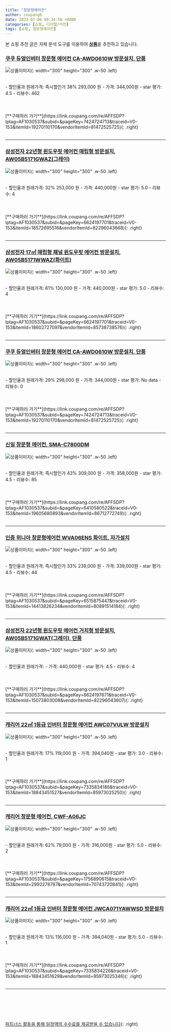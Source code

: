 ```yaml
---
title: "창문형에어컨"
author: coupang6
date: 2023-07-06 09:34:50 +0800
categories: [쇼핑, 디이털/가전]
tags: [쇼핑, 창문형에어컨]
---
```


본 쇼핑 추천 글은 자체 분석 도구를 이용하여 [**상품**](https://link.coupang.com/a/bao1ui)을 추천하고 있습니다.

### [쿠쿠 듀얼인버터 창문형 에어컨 CA-AWD0610W 방문설치, 단품](https://link.coupang.com/re/AFFSDP?lptag=AF1030537&subid=&pageKey=7424724713&traceid=V0-153&itemId=19270110170&vendorItemId=81472525725)

![상품이미지](https://thumbnail9.coupangcdn.com/thumbnails/remote/230x230ex/image/retail/images/655294994980068-b92ff36e-9db8-4d65-93d7-5467b4c99836.jpg){: width="300" height="300" .w-50 .left}


<br>
- 할인율과 원래가격: 즉시할인가 38%  293,000   원
- 가격: 344,000원
- star 평가: 4.5
- 리뷰수: 462
<br>
<br>
<br>
<br>
[**구매하러 가기**](https://link.coupang.com/re/AFFSDP?lptag=AF1030537&subid=&pageKey=7424724713&traceid=V0-153&itemId=19270110170&vendorItemId=81472525725){: .right}
<br>
<br>

---

### [삼성전자 22년형 윈도우핏 에어컨 매립형 방문설치, AW05B5171GWAZ(그레이)](https://link.coupang.com/re/AFFSDP?lptag=AF1030537&subid=&pageKey=6624197701&traceid=V0-153&itemId=18572695516&vendorItemId=82296043668)

![상품이미지](https://thumbnail10.coupangcdn.com/thumbnails/remote/230x230ex/image/rs_quotation_api/0jscmqy7/2a4989d736af47cd8191dcaa1318260b.jpg){: width="300" height="300" .w-50 .left}


<br>
- 할인율과 원래가격: 32%  253,000   원
- 가격: 440,000원
- star 평가: 5.0
- 리뷰수: 4
<br>
<br>
<br>
<br>
[**구매하러 가기**](https://link.coupang.com/re/AFFSDP?lptag=AF1030537&subid=&pageKey=6624197701&traceid=V0-153&itemId=18572695516&vendorItemId=82296043668){: .right}
<br>
<br>

---

### [삼성전자 17㎡ 매립형 패널 윈도우핏 에어컨 방문설치, AW05B5171WWAZ(화이트)](https://link.coupang.com/re/AFFSDP?lptag=AF1030537&subid=&pageKey=6624197701&traceid=V0-153&itemId=18602727097&vendorItemId=85738738576)

![상품이미지](https://thumbnail9.coupangcdn.com/thumbnails/remote/230x230ex/image/rs_quotation_api/qg4oo5sy/3916c3dc20a64e40a5fef869ea8ba66b.jpg){: width="300" height="300" .w-50 .left}


<br>
- 할인율과 원래가격: 61%  130,000   원
- 가격: 440,000원
- star 평가: 5.0
- 리뷰수: 4
<br>
<br>
<br>
<br>
[**구매하러 가기**](https://link.coupang.com/re/AFFSDP?lptag=AF1030537&subid=&pageKey=6624197701&traceid=V0-153&itemId=18602727097&vendorItemId=85738738576){: .right}
<br>
<br>

---

### [쿠쿠 듀얼인버터 창문형 에어컨 CA-AWD0610W 방문설치, 단품](https://link.coupang.com/re/AFFSDP?lptag=AF1030537&subid=&pageKey=7424724713&traceid=V0-153&itemId=19270110170&vendorItemId=81472525725)

![상품이미지](https://thumbnail9.coupangcdn.com/thumbnails/remote/230x230ex/image/retail/images/655294994980068-b92ff36e-9db8-4d65-93d7-5467b4c99836.jpg){: width="300" height="300" .w-50 .left}


<br>
- 할인율과 원래가격: 29%  298,000   원
- 가격: 344,000원
- star 평가: No data
- 리뷰수: 0
<br>
<br>
<br>
<br>
[**구매하러 가기**](https://link.coupang.com/re/AFFSDP?lptag=AF1030537&subid=&pageKey=7424724713&traceid=V0-153&itemId=19270110170&vendorItemId=81472525725){: .right}
<br>
<br>

---

### [신일 창문형 에어컨, SMA-C7800DM](https://link.coupang.com/re/AFFSDP?lptag=AF1030537&subid=&pageKey=6410580522&traceid=V0-153&itemId=19605680893&vendorItemId=86712772749)

![상품이미지](https://thumbnail8.coupangcdn.com/thumbnails/remote/230x230ex/image/vendor_inventory/5162/32d4613bbb4f825446e12df96aad03072f0ab8468470a7209c8af5c3f04e.jpg){: width="300" height="300" .w-50 .left}


<br>
- 할인율과 원래가격: 즉시할인가 43%  309,000   원
- 가격: 358,000원
- star 평가: 4.5
- 리뷰수: 85
<br>
<br>
<br>
<br>
[**구매하러 가기**](https://link.coupang.com/re/AFFSDP?lptag=AF1030537&subid=&pageKey=6410580522&traceid=V0-153&itemId=19605680893&vendorItemId=86712772749){: .right}
<br>
<br>

---

### [인증 위니아 창문형에어컨 WVA06ENS 화이트, 자가설치](https://link.coupang.com/re/AFFSDP?lptag=AF1030537&subid=&pageKey=6515875447&traceid=V0-153&itemId=14413826234&vendorItemId=80891514184)

![상품이미지](https://thumbnail8.coupangcdn.com/thumbnails/remote/230x230ex/image/vendor_inventory/c738/db6d4fe19bcd4d6233d5bf1a878fb205bb292ec1b381e1ef9bba4552e566.jpg){: width="300" height="300" .w-50 .left}


<br>
- 할인율과 원래가격: 즉시할인가 33%  239,000   원
- 가격: 339,000원
- star 평가: 4.5
- 리뷰수: 44
<br>
<br>
<br>
<br>
[**구매하러 가기**](https://link.coupang.com/re/AFFSDP?lptag=AF1030537&subid=&pageKey=6515875447&traceid=V0-153&itemId=14413826234&vendorItemId=80891514184){: .right}
<br>
<br>

---

### [삼성전자 22년형 윈도우핏 에어컨 거치형 방문설치, AW05B5171GWAT(그레이), 단품](https://link.coupang.com/re/AFFSDP?lptag=AF1030537&subid=&pageKey=6624197671&traceid=V0-153&itemId=15073803008&vendorItemId=82296043607)

![상품이미지](https://thumbnail6.coupangcdn.com/thumbnails/remote/230x230ex/image/rs_quotation_api/dqptfpt6/ed9e729010c0413ba3f9b3f9b60950c4.jpg){: width="300" height="300" .w-50 .left}


<br>
- 할인율과 원래가격: 
- 가격: 440,000원
- star 평가: 4.5
- 리뷰수: 4
<br>
<br>
<br>
<br>
[**구매하러 가기**](https://link.coupang.com/re/AFFSDP?lptag=AF1030537&subid=&pageKey=6624197671&traceid=V0-153&itemId=15073803008&vendorItemId=82296043607){: .right}
<br>
<br>

---

### [캐리어 22㎡ 1등급 인버터 창문형 에어컨 AWC07VULW 방문설치](https://link.coupang.com/re/AFFSDP?lptag=AF1030537&subid=&pageKey=7335834186&traceid=V0-153&itemId=18843451527&vendorItemId=85973025250)

![상품이미지](https://thumbnail7.coupangcdn.com/thumbnails/remote/230x230ex/image/retail/images/2023/05/15/17/2/80d03d6f-d663-41f4-a7bb-5c8831bbc476.jpg){: width="300" height="300" .w-50 .left}


<br>
- 할인율과 원래가격: 17%  119,000   원
- 가격: 394,040원
- star 평가: 3.0
- 리뷰수: 1
<br>
<br>
<br>
<br>
[**구매하러 가기**](https://link.coupang.com/re/AFFSDP?lptag=AF1030537&subid=&pageKey=7335834186&traceid=V0-153&itemId=18843451527&vendorItemId=85973025250){: .right}
<br>
<br>

---

### [캐리어 창문형 에어컨, CWF-A06JC](https://link.coupang.com/re/AFFSDP?lptag=AF1030537&subid=&pageKey=1756890615&traceid=V0-153&itemId=2992278787&vendorItemId=70743720841)

![상품이미지](https://thumbnail8.coupangcdn.com/thumbnails/remote/230x230ex/image/vendor_inventory/6b8e/b648cf13e4fe07d5924eaa91d59854eb897b99157f69c04d8ee35e0c7e32.jpg){: width="300" height="300" .w-50 .left}


<br>
- 할인율과 원래가격: 62%  79,000   원
- 가격: 316,000원
- star 평가: 5.0
- 리뷰수: 2
<br>
<br>
<br>
<br>
[**구매하러 가기**](https://link.coupang.com/re/AFFSDP?lptag=AF1030537&subid=&pageKey=1756890615&traceid=V0-153&itemId=2992278787&vendorItemId=70743720841){: .right}
<br>
<br>

---

### [캐리어 22㎡ 1등급 인버터 창문형 에어컨 JWCA071YAWWSD 방문설치](https://link.coupang.com/re/AFFSDP?lptag=AF1030537&subid=&pageKey=7335834226&traceid=V0-153&itemId=18843451629&vendorItemId=85973025346)

![상품이미지](https://thumbnail10.coupangcdn.com/thumbnails/remote/230x230ex/image/retail/images/2023/05/15/17/9/42904110-2f65-4384-bf68-9217d387e301.jpg){: width="300" height="300" .w-50 .left}


<br>
- 할인율과 원래가격: 13%  116,000   원
- 가격: 394,040원
- star 평가: 5.0
- 리뷰수: 1
<br>
<br>
<br>
<br>
[**구매하러 가기**](https://link.coupang.com/re/AFFSDP?lptag=AF1030537&subid=&pageKey=7335834226&traceid=V0-153&itemId=18843451629&vendorItemId=85973025346){: .right}
<br>
<br>

---
<br><br><br><br><br> [파트너스 활동을 통해 일정액의 수수료를 제공받을 수 있습니다](https://link.coupang.com/a/bao1ui){: .right}